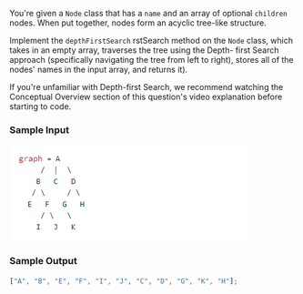 You're given a `Node` class that has a `name` and an array of optional `children` nodes. When put together, nodes form an acyclic
tree-like structure.

Implement the `depthFirstSearch` rstSearch method on the `Node` class, which takes in an empty array, traverses the tree using the Depth-
first Search approach (specifically navigating the tree from left to right), stores all of the nodes' names in the input array, and returns it).

If you're unfamiliar with Depth-first Search, we recommend watching the Conceptual Overview section of this question's video
explanation before starting to code.

### Sample Input

![Sample Input](./sample.png)

### Sample Output

```javascript
["A", "B", "E", "F", "I", "J", "C", "D", "G", "K", "H"];
```
